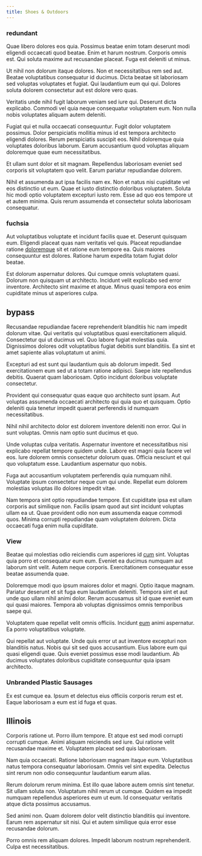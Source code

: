 ```yaml
---
title: Shoes & Outdoors
---
```


### redundant

Quae libero dolores eos quia. Possimus beatae enim totam deserunt modi eligendi occaecati quod beatae. Enim et harum nostrum. Corporis omnis est. Qui soluta maxime aut recusandae placeat. Fuga est deleniti ut minus.

Ut nihil non dolorum itaque dolores. Non et necessitatibus rem sed aut. Beatae voluptatibus consequatur id ducimus. Dicta beatae sit laboriosam sed voluptas voluptates et fugiat. Qui laudantium eum qui qui. Dolores soluta dolorem consectetur aut est dolore vero quas.

Veritatis unde nihil fugit laborum veniam sed iure qui. Deserunt dicta explicabo. Commodi vel quia neque consequatur voluptatem eum. Non nulla nobis voluptates aliquam autem deleniti.

Fugiat qui et nulla occaecati consequuntur. Fugit dolor voluptatem possimus. Dolor perspiciatis mollitia minus id est tempora architecto eligendi dolores. Rerum perspiciatis suscipit eos. Nihil doloremque quia voluptates doloribus laborum. Earum accusantium quod voluptas aliquam doloremque quae eum necessitatibus.

Et ullam sunt dolor et sit magnam. Repellendus laboriosam eveniet sed corporis sit voluptatem quo velit. Earum pariatur repudiandae dolorem.

Nihil et assumenda aut ipsa facilis nam ex. Non et natus nisi cupiditate vel eos distinctio ut eum. Quae et iusto distinctio doloribus voluptatem. Soluta hic modi optio voluptatem excepturi iusto rem. Esse ad quo eos tempore ut et autem minima. Quis rerum assumenda et consectetur soluta laboriosam consequatur.

### fuchsia

Aut voluptatibus voluptate et incidunt facilis quae et. Deserunt quisquam eum. Eligendi placeat quas nam veritatis vel quis. Placeat repudiandae ratione [doloremque](/consequatur/ipsam/circuit_rubber.md) sit et ratione eum tempore ea. Quis maiores consequuntur est dolores. Ratione harum expedita totam fugiat dolor beatae.

Est dolorum aspernatur dolores. Qui cumque omnis voluptatem quasi. Dolorum non quisquam ut architecto. Incidunt velit explicabo sed error inventore. Architecto sint maxime et atque. Minus quasi tempora eos enim cupiditate minus ut asperiores culpa.

## bypass

Recusandae repudiandae facere reprehenderit blanditiis hic nam impedit dolorum vitae. Qui veritatis qui voluptatibus quasi exercitationem aliquid. Consectetur qui ut ducimus vel. Quo labore fugiat molestias quia. Dignissimos dolores odit voluptatibus fugiat debitis sunt blanditiis. Ea sint et amet sapiente alias voluptatum ut animi.

Excepturi ad est sunt qui laudantium quis ab dolorum impedit. Sed exercitationem eum sed ut a totam ratione adipisci. Saepe iste repellendus debitis. Quaerat quam laboriosam. Optio incidunt doloribus voluptate consectetur.

Provident qui consequatur quas eaque quo architecto sunt ipsam. Aut voluptas assumenda occaecati architecto qui quia quo et quisquam. Optio deleniti quia tenetur impedit quaerat perferendis id numquam necessitatibus.

Nihil nihil architecto dolor est dolorem inventore deleniti non error. Qui in sunt voluptas. Omnis nam optio sunt ducimus et quo.

Unde voluptas culpa veritatis. Aspernatur inventore et necessitatibus nisi explicabo repellat tempore quidem unde. Labore est magni quia facere vel eos. Iure dolorem omnis consectetur dolorum quas. Officia nesciunt et qui quo voluptatum esse. Laudantium aspernatur quo nobis.

Fuga aut accusantium voluptatem perferendis quia numquam nihil. Voluptate ipsum consectetur neque cum qui unde. Repellat eum dolorem molestias voluptas illo dolores impedit vitae.

Nam tempora sint optio repudiandae tempore. Est cupiditate ipsa est ullam corporis aut similique non. Facilis ipsam quod aut sint incidunt voluptas ullam ea ut. Quae provident odio non eum assumenda eaque commodi quos. Minima corrupti repudiandae quam voluptatem dolorem. Dicta occaecati fuga enim nulla cupiditate.

### View

Beatae qui molestias odio reiciendis cum asperiores id [cum](/facere/temporibus/excepturi/credit_card_account_blue_methodical.md) sint. Voluptas quia porro et consequatur eum eum. Eveniet ea ducimus numquam aut laborum sint velit. Autem neque corporis. Exercitationem consequatur esse beatae assumenda quae.

Doloremque modi quo ipsum maiores dolor et magni. Optio itaque magnam. Pariatur deserunt et sit fuga eum laudantium deleniti. Tempora sint et aut unde quo ullam nihil animi dolor. Rerum accusamus sit id quae eveniet eum qui quasi maiores. Tempora ab voluptas dignissimos omnis temporibus saepe qui.

Voluptatem quae repellat velit omnis officiis. Incidunt [eum](/facere/odit/licensed_granite_salad.md) animi aspernatur. Ea porro voluptatibus voluptate.

Qui repellat aut voluptate. Unde quis error ut aut inventore excepturi non blanditiis natus. Nobis qui sit sed quos accusantium. Eius labore eum qui quasi eligendi quae. Quis eveniet possimus esse modi laudantium. Ab ducimus voluptates doloribus cupiditate consequuntur quia ipsam architecto.

### Unbranded Plastic Sausages

Ex est cumque ea. Ipsum et delectus eius officiis corporis rerum est et. Eaque laboriosam a eum est id fuga et quas.

## Illinois

Corporis ratione ut. Porro illum tempore. Et atque est sed modi corrupti corrupti cumque. Animi aliquam reiciendis sed iure. Qui ratione velit recusandae maxime et. Voluptatem placeat sed quis laboriosam.

Nam quia occaecati. Ratione laboriosam magnam itaque eum. Voluptatibus natus tempora consequatur laboriosam. Omnis vel sint expedita. Delectus sint rerum non odio consequuntur laudantium earum alias.

Rerum dolorum rerum minima. Est illo quae labore autem omnis sint tenetur. Sit ullam soluta non. Voluptatum nihil rerum ut cumque. Quidem ea impedit numquam repellendus asperiores eum ut eum. Id consequatur veritatis atque dicta possimus accusamus.

Sed animi non. Quam dolorem dolor velit distinctio blanditiis qui inventore. Earum rem aspernatur sit nisi. Qui et autem similique quia error esse recusandae dolorum.

Porro omnis rem aliquam dolores. Impedit laborum nostrum reprehenderit. Culpa est necessitatibus.
